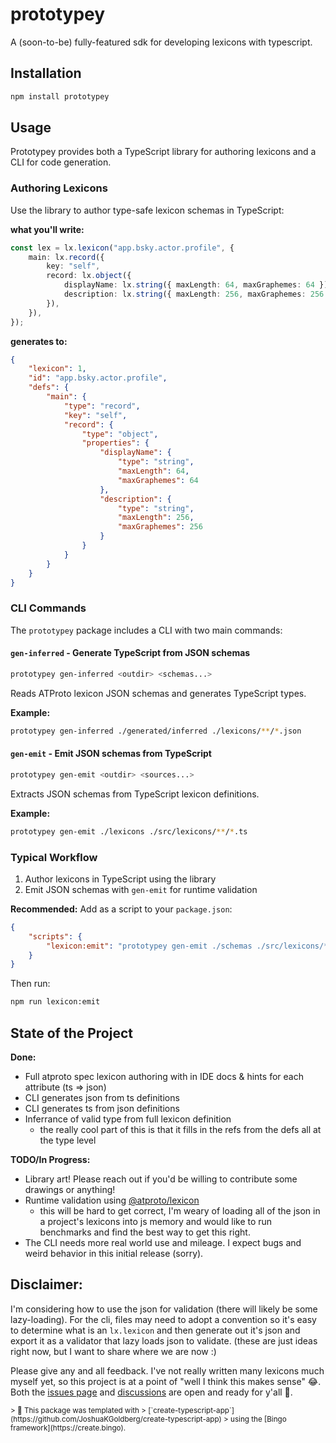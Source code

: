 # prototypey

A (soon-to-be) fully-featured sdk for developing lexicons with typescript.

## Installation

```bash
npm install prototypey
```

## Usage

Prototypey provides both a TypeScript library for authoring lexicons and a CLI for code generation.

### Authoring Lexicons

Use the library to author type-safe lexicon schemas in TypeScript:

**what you'll write:**

```ts
const lex = lx.lexicon("app.bsky.actor.profile", {
	main: lx.record({
		key: "self",
		record: lx.object({
			displayName: lx.string({ maxLength: 64, maxGraphemes: 64 }),
			description: lx.string({ maxLength: 256, maxGraphemes: 256 }),
		}),
	}),
});
```

**generates to:**

```json
{
	"lexicon": 1,
	"id": "app.bsky.actor.profile",
	"defs": {
		"main": {
			"type": "record",
			"key": "self",
			"record": {
				"type": "object",
				"properties": {
					"displayName": {
						"type": "string",
						"maxLength": 64,
						"maxGraphemes": 64
					},
					"description": {
						"type": "string",
						"maxLength": 256,
						"maxGraphemes": 256
					}
				}
			}
		}
	}
}
```

### CLI Commands

The `prototypey` package includes a CLI with two main commands:

#### `gen-inferred` - Generate TypeScript from JSON schemas

```bash
prototypey gen-inferred <outdir> <schemas...>
```

Reads ATProto lexicon JSON schemas and generates TypeScript types.

**Example:**

```bash
prototypey gen-inferred ./generated/inferred ./lexicons/**/*.json
```

#### `gen-emit` - Emit JSON schemas from TypeScript

```bash
prototypey gen-emit <outdir> <sources...>
```

Extracts JSON schemas from TypeScript lexicon definitions.

**Example:**

```bash
prototypey gen-emit ./lexicons ./src/lexicons/**/*.ts
```

### Typical Workflow

1. Author lexicons in TypeScript using the library
2. Emit JSON schemas with `gen-emit` for runtime validation

**Recommended:** Add as a script to your `package.json`:

```json
{
	"scripts": {
		"lexicon:emit": "prototypey gen-emit ./schemas ./src/lexicons/**/*.ts"
	}
}
```

Then run:

```bash
npm run lexicon:emit
```

## State of the Project

**Done:**

- Full atproto spec lexicon authoring with in IDE docs & hints for each attribute (ts => json)
- CLI generates json from ts definitions
- CLI generates ts from json definitions
- Inferrance of valid type from full lexicon definition
  - the really cool part of this is that it fills in the refs from the defs all at the type level

**TODO/In Progress:**

- Library art! Please reach out if you'd be willing to contribute some drawings or anything!
- Runtime validation using [@atproto/lexicon](https://www.npmjs.com/package/@atproto/lexicon)
  - this will be hard to get correct, I'm weary of loading all of the json in a project's lexicons into js memory and would like to run benchmarks and find the best way to get this right.
- The CLI needs more real world use and mileage. I expect bugs and weird behavior in this initial release (sorry).

## Disclaimer:

I'm considering how to use the json for validation (there will likely be some lazy-loading). For the cli,
files may need to adopt a convention so it's easy to determine what is an `lx.lexicon` and then generate out it's json and export it as a validator that lazy loads json to validate. (these are just ideas right now, but I want to share where we are now :)

Please give any and all feedback. I've not really written many lexicons much myself yet, so this project is at a point of "well I think this makes sense" 😂. Both the [issues page](https://github.com/tylersayshi/prototypey/issues) and [discussions](https://github.com/tylersayshi/prototypey/discussions) are open and ready for y'all 🙂.

<small>
> 💝 This package was templated with
> [`create-typescript-app`](https://github.com/JoshuaKGoldberg/create-typescript-app)
> using the [Bingo framework](https://create.bingo).
</small>
